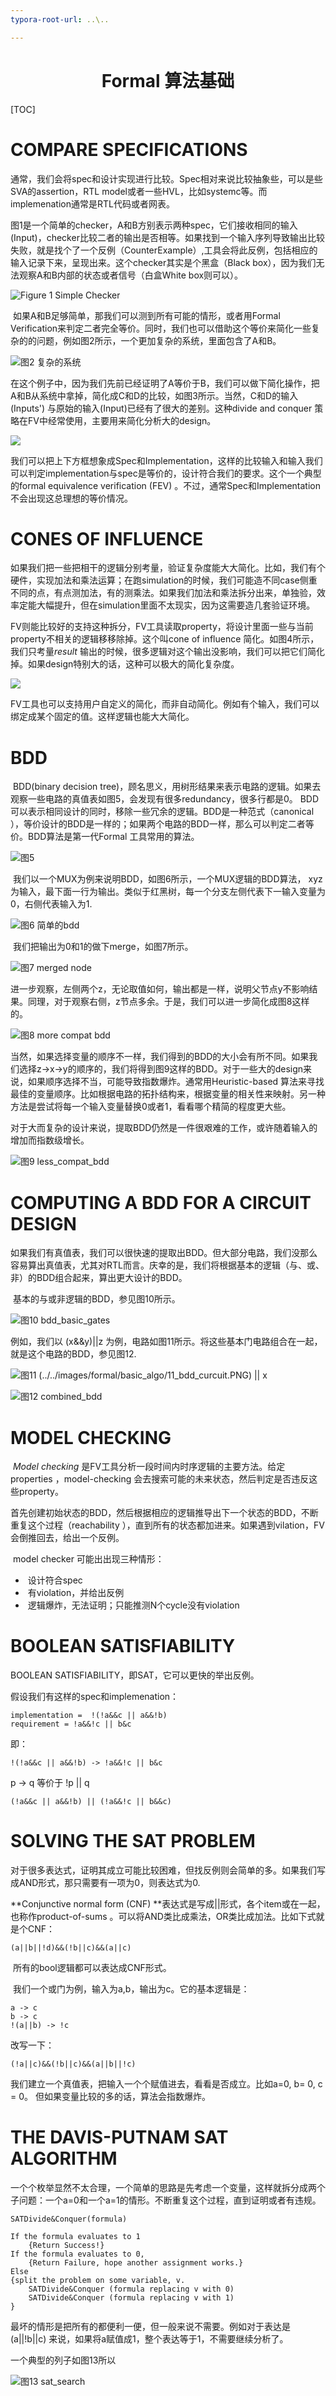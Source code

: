 ```yaml
---
typora-root-url: ..\..

---
```


# <center>Formal 算法基础</center>

[TOC]

# COMPARE SPECIFICATIONS  



​	通常，我们会将spec和设计实现进行比较。Spec相对来说比较抽象些，可以是些SVA的assertion，RTL model或者一些HVL，比如systemc等。而implemenation通常是RTL代码或者网表。

​	图1是一个简单的checker，A和B方别表示两种spec，它们接收相同的输入(Input)，checker比较二者的输出是否相等。如果找到一个输入序列导致输出比较失败，就是找个了一个反例（CounterExample）,工具会将此反例，包括相应的输入记录下来，呈现出来。这个checker其实是个黑盒（Black box），因为我们无法观察A和B内部的状态或者信号（白盒White box则可以）。

![Figure 1 Simple Checker](/images/formal/basic_algo/1_simple_checker.PNG)

​	如果A和B足够简单，那我们可以测到所有可能的情形，或者用Formal Verification来判定二者完全等价。同时，我们也可以借助这个等价来简化一些复杂的的问题，例如图2所示，一个更加复杂的系统，里面包含了A和B。

![图2 复杂的系统](/images/formal/basic_algo/2_larger_system.PNG)

​	在这个例子中，因为我们先前已经证明了A等价于B，我们可以做下简化操作，把A和B从系统中拿掉，简化成C和D的比较，如图3所示。当然，C和D的输入(Inputs') 与原始的输入(Input)已经有了很大的差别。这种divide and conquer 策略在FV中经常使用，主要用来简化分析大的design。

![](/images/formal/basic_algo/3_simplified_system.PNG)

​	我们可以把上下方框想象成Spec和Implementation，这样的比较输入和输入我们可以判定implementation与spec是等价的，设计符合我们的要求。这个一个典型的formal equivalence verification (FEV)  。不过，通常Spec和Implementation不会出现这总理想的等价情况。



# CONES OF INFLUENCE  

​	如果我们把一些把相干的逻辑分别考量，验证复杂度能大大简化。比如，我们有个硬件，实现加法和乘法运算；在跑simulation的时候，我们可能造不同case侧重不同的点，有点测加法，有的测乘法。如果我们加法和乘法拆分出来，单独验，效率定能大幅提升，但在simulation里面不太现实，因为这需要造几套验证环境。

​	FV则能比较好的支持这种拆分，FV工具读取property，将设计里面一些与当前property不相关的逻辑移移除掉。这个叫cone of influence  简化。如图4所示，我们只考量*result* 输出的时候，很多逻辑对这个输出没影响，我们可以把它们简化掉。如果design特别大的话，这种可以极大的简化复杂度。

![](/images/formal/basic_algo/4_cone_of_influence.PNG)

​	FV工具也可以支持用户自定义的简化，而非自动简化。例如有个输入，我们可以绑定成某个固定的值。这样逻辑也能大大简化。



# BDD

​	BDD(binary decision tree)，顾名思义，用树形结果来表示电路的逻辑。如果去观察一些电路的真值表如图5，会发现有很多redundancy，很多行都是0。 BDD可以表示相同设计的同时，移除一些冗余的逻辑。BDD是一种范式（canonical  ），等价设计的BDD是一样的；如果两个电路的BDD一样，那么可以判定二者等价。BDD算法是第一代Formal 工具常用的算法。

![图5](/images/formal/basic_algo/5_redudant_truth_table.PNG)

​	我们以一个MUX为例来说明BDD，如图6所示，一个MUX逻辑的BDD算法， xyz为输入，最下面一行为输出。类似于红黑树，每一个分支左侧代表下一输入变量为0，右侧代表输入为1. 

![图6 简单的bdd](/images/formal/basic_algo/6_simple_bdd_no_opt.PNG)

​	我们把输出为0和1的做下merge，如图7所示。

![图7 merged node](/images/formal/basic_algo/7_mux_bdd_merged.PNG)

​	进一步观察，左侧两个z，无论取值如何，输出都是一样，说明父节点y不影响结果。同理，对于观察右侧，z节点多余。于是，我们可以进一步简化成图8这样的。

![图8 more compat bdd](/images/formal/basic_algo/8_more_compat_bdd.PNG)

​	当然，如果选择变量的顺序不一样，我们得到的BDD的大小会有所不同。如果我们选择z->x->y的顺序的，我们将得到图9这样的BDD。对于一些大的design来说，如果顺序选择不当，可能导致指数爆炸。通常用Heuristic-based 算法来寻找最佳的变量顺序。比如根据电路的拓扑结构来，根据变量的相关性来映射。另一种方法是尝试将每一个输入变量替换0或者1，看看哪个精简的程度更大些。

​	对于大而复杂的设计来说，提取BDD仍然是一件很艰难的工作，或许随着输入的增加而指数级增长。

![图9 less_compat_bdd](/images/formal/basic_algo/9_less_compat_bdd.PNG)



# COMPUTING A BDD FOR A CIRCUIT DESIGN  

​	如果我们有真值表，我们可以很快速的提取出BDD。但大部分电路，我们没那么容易算出真值表，尤其对RTL而言。庆幸的是，我们将根据基本的逻辑（与、或、非）的BDD组合起来，算出更大设计的BDD。

​	基本的与或非逻辑的BDD，参见图10所示。

![图10 bdd_basic_gates](/images/formal/basic_algo/10_bdd_simple_gates.PNG)



例如，我们以 (x&&y)||z 为例，电路如图11所示。将这些基本门电路组合在一起，就是这个电路的BDD，参见图12.



![图11 (../../images/formal/basic_algo/11_bdd_curcuit.PNG) || x](/images/formal/basic_algo/11_bdd_curcuit.PNG)

![图12 combined_bdd](/images/formal/basic_algo/12_bdd_curcuit.PNG)



# MODEL CHECKING  

​	*Model checking* 是FV工具分析一段时间内时序逻辑的主要方法。给定properties  ，model-checking 会去搜索可能的未来状态，然后判定是否违反这些property。

​	首先创建初始状态的BDD，然后根据相应的逻辑推导出下一个状态的BDD，不断重复这个过程（reachability  ），直到所有的状态都加进来。如果遇到vilation，FV会倒推回去，给出一个反例。

​	model checker 可能出出现三种情形：

- ​		设计符合spec
- ​		有violation，并给出反例
- ​		逻辑爆炸，无法证明；只能推测N个cycle没有violation





# BOOLEAN SATISFIABILITY  

BOOLEAN SATISFIABILITY，即SAT，它可以更快的举出反例。

假设我们有这样的spec和implemenation：

```
implementation =  !(!a&&c || a&&!b)
requirement = !a&&!c || b&c  
```

即：

```
!(!a&&c || a&&!b) -> !a&&!c || b&c
```

p -> q 等价于 !p || q  

```
(!a&&c || a&&!b) || (!a&&!c || b&&c)
```



# SOLVING THE SAT PROBLEM  



对于很多表达式，证明其成立可能比较困难，但找反例则会简单的多。如果我们写成AND形式，那只需要有一项为0，则表达式为0.

**Conjunctive normal form (CNF) **表达式是写成||形式，各个item或在一起，也称作product-of-sums 。可以将AND类比成乘法，OR类比成加法。比如下式就是个CNF：

```
(a||b||!d)&&(!b||c)&&(a||c)
```

​	所有的bool逻辑都可以表达成CNF形式。

​	我们一个或门为例，输入为a,b，输出为c。它的基本逻辑是：

```
a -> c
b -> c
!(a||b) -> !c
```

改写一下：

```
(!a||c)&&(!b||c)&&(a||b||!c)
```

我们建立一个真值表，把输入一个个赋值进去，看看是否成立。比如a=0, b= 0, c = 0。 但如果变量比较的多的话，算法会指数爆炸。



# THE DAVIS-PUTNAM SAT ALGORITHM  

​	一个个枚举显然不太合理，一个简单的思路是先考虑一个变量，这样就拆分成两个子问题：一个a=0和一个a=1的情形。不断重复这个过程，直到证明或者有违规。

```
SATDivide&Conquer(formula)

If the formula evaluates to 1
	{Return Success!}
If the formula evaluates to 0,
	{Return Failure, hope another assignment works.}
Else
{split the problem on some variable, v.
	SATDivide&Conquer (formula replacing v with 0)
	SATDivide&Conquer (formula replacing v with 1)
}

```

最坏的情形是把所有的都便利一便，但一般来说不需要。例如对于表达是(a||!b||c)  来说，如果将a赋值成1，整个表达等于1，不需要继续分析了。

一个典型的列子如图13所以

![图13 sat_search](/images/formal/basic_algo/13_sat_search.PNG)



